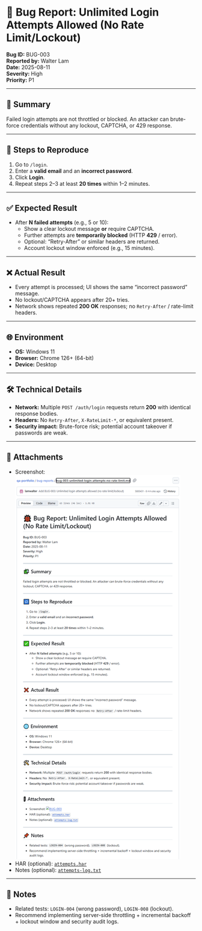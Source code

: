 # 🐞 Bug Report: Unlimited Login Attempts Allowed (No Rate Limit/Lockout)

**Bug ID:** BUG-003  
**Reported by:** Walter Lam  
**Date:** 2025-08-11  
**Severity:** High  
**Priority:** P1

---

## 🧩 Summary
Failed login attempts are not throttled or blocked. An attacker can brute-force credentials without any lockout, CAPTCHA, or 429 response.

---

## 🔁 Steps to Reproduce
1. Go to `/login`.
2. Enter a **valid email** and an **incorrect password**.
3. Click **Login**.
4. Repeat steps 2–3 at least **20 times** within 1–2 minutes.

---

## ✅ Expected Result
- After **N failed attempts** (e.g., 5 or 10):
  - Show a clear lockout message **or** require CAPTCHA.
  - Further attempts are **temporarily blocked** (HTTP **429** / error).
  - Optional: “Retry-After” or similar headers are returned.
  - Account lockout window enforced (e.g., 15 minutes).

---

## ❌ Actual Result
- Every attempt is processed; UI shows the same “incorrect password” message.
- No lockout/CAPTCHA appears after 20+ tries.
- Network shows repeated **200 OK** responses; no `Retry-After` / rate-limit headers.

---

## 🌐 Environment
- **OS:** Windows 11  
- **Browser:** Chrome 126+ (64-bit)  
- **Device:** Desktop

---

## 🛠️ Technical Details
- **Network:** Multiple `POST /auth/login` requests return **200** with identical response bodies.  
- **Headers:** No `Retry-After`, `X-RateLimit-*`, or equivalent present.  
- **Security impact:** Brute-force risk; potential account takeover if passwords are weak.

---

## 📎 Attachments
- Screenshot: ![BUG-003](./assets/BUG-003/bug-003.png)
- HAR (optional): [`attempts.har`](./assets/BUG-003/attempts.har)
- Notes (optional): [`attempts-log.txt`](./assets/BUG-003/attempts-log.txt)

---

## 📌 Notes
- Related tests: `LOGIN-004` (wrong password), `LOGIN-008` (lockout).  
- Recommend implementing server-side throttling + incremental backoff + lockout window and security audit logs.
